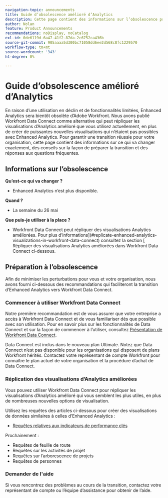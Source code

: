 ```yaml
---
navigation-topic: announcements
title: Guide d’obsolescence amélioré d’Analytics
description: Cette page contient des informations sur l’obsolescence prochaine d’Enhanced Analytics.
author: Nolan
feature: Product Announcements
recommendations: noDisplay, noCatalog
exl-id: 0de6119d-6a47-41f2-87da-2c6752ca436b
source-git-commit: 905aaaa5d300bc71058dd6ee2d568c8fc1229570
workflow-type: tm+mt
source-wordcount: '343'
ht-degree: 0%

---
```


# Guide d’obsolescence amélioré d’Analytics

En raison d’une utilisation en déclin et de fonctionnalités limitées, Enhanced Analytics sera bientôt obsolète d’Adobe Workfront. Nous avons publié Workfront Data Connect comme alternative qui peut répliquer les visualisations d’Analytics amélioré que vous utilisez actuellement, en plus de créer de puissantes nouvelles visualisations qui n’étaient pas possibles avec Enhanced Analytics. Pour garantir une transition réussie pour votre organisation, cette page contient des informations sur ce qui va changer exactement, des conseils sur la façon de préparer la transition et des réponses aux questions fréquentes.

## Informations sur l’obsolescence

**Qu’est-ce qui va changer ?**

* Enhanced Analytics n’est plus disponible.

**Quand ?**

* La semaine du 26 mai

**Que puis-je utiliser à la place ?**

* Workfront Data Connect peut répliquer des visualisations Analytics améliorées. Pour plus d’informations](#replicate-enhanced-analytics-visualizations-in-workfront-data-connect) consultez la section [ Répliquer des visualisations Analytics améliorées dans Workfront Data Connect ci-dessous.

## Préparation à l’obsolescence

Afin de minimiser les perturbations pour vous et votre organisation, nous avons fourni ci-dessous des recommandations qui faciliteront la transition d’Enhanced Analytics vers Workfront Data Connect.

### Commencer à utiliser Workfront Data Connect

Notre première recommandation est de vous assurer que votre entreprise a accès à Workfront Data Connect et de vous familiariser dès que possible avec son utilisation. Pour en savoir plus sur les fonctionnalités de Data Connect et sur la façon de commencer à l’utiliser, consultez [Présentation de Workfront Data Connect](/help/quicksilver/reports-and-dashboards/data-lake/data-lake-overview.md).

Data Connect est inclus dans le nouveau plan Ultimate<!--, and can be purchased as an add-on to the new Select and Prime plans-->. Notez que Data Connect n’est pas disponible pour les organisations qui disposent de plans Workfront hérités. Contactez votre représentant de compte Workfront pour connaître le plan actuel de votre organisation et la procédure d’achat de Data Connect.

### Réplication des visualisations d’Analytics améliorées

Vous pouvez utiliser Workfront Data Connect pour répliquer les visualisations d’Analytics amélioré qui vous semblent les plus utiles, en plus de nombreuses nouvelles options de visualisation.

Utilisez les requêtes des articles ci-dessous pour créer des visualisations de données similaires à celles d’Enhanced Analytics :


* [Requêtes relatives aux indicateurs de performance clés](/help/quicksilver/reports-and-dashboards/data-lake/enhanced-analytics-queries/kpi-queries.md)

Prochainement :

* Requêtes de feuille de route
* Requêtes sur les activités de projet
* Requêtes sur l’arborescence de projets
* Requêtes de personnes

<!--
* [Flight plan queries](/help/quicksilver/reports-and-dashboards/data-lake/enhanced-analytics-queries/flight-plan-queries.md)
* [Project activities queries](/help/quicksilver/reports-and-dashboards/data-lake/enhanced-analytics-queries/project-activity-queries.md)
* [Project treemap queries](/help/quicksilver/reports-and-dashboards/data-lake/enhanced-analytics-queries/project-tree-map-queries.md) 
* [People queries](/help/quicksilver/reports-and-dashboards/data-lake/enhanced-analytics-queries/people-queries.md)
-->

### Demander de l&#39;aide

Si vous rencontrez des problèmes au cours de la transition, contactez votre représentant de compte ou l’équipe d’assistance pour obtenir de l’aide.

<!--
## FAQ

+++ Will I be able to continue using Enhanced Analytics after the deprecation?

No, it will be completely removed from the application.
+++

+++ What do I do if my organization is on a legacy Workfront plan but I want to use Data Connect?

Contact your account representative about moving to one of the new Workfront plans.
+++
-->
